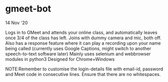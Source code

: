 # gmeet-bot
14 Nov '20

Logs in to GMeet and attends your online class, and automatically leaves once 3/4 of the class has left.
Joins with dummy camera and mic, both off.
Also has a response feature where it can play a recording upon your name being called (currently uses Google Captions, might switch to another speech-to-text software later)
Mainly uses selenium and webbrowser modules in python3
Designed for Chrome+Windows

NOTE:Remember to customise the login-details file with email-id, password and Meet code in consecutive lines. Ensure that there are no whitespaces.
